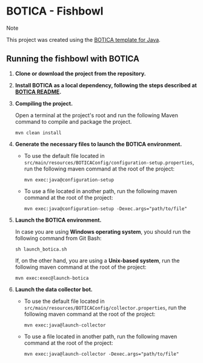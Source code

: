 # BOTICA - Fishbowl

> [!NOTE]
> This project was created using the [BOTICA template for Java](https://github.com/migromarj/BOTICA-java-template).

## Running the fishbowl with BOTICA

1. **Clone or download the project from the repository.**

2. **Install BOTICA as a local dependency, following the steps described at [BOTICA README](https://github.com/migromarj/BOTICA#installing-botica-as-a-local-dependency).**

3. **Compiling the project.**

    Open a terminal at the project's root and run the following Maven command to compile and package the project.
    ```
    mvn clean install
    ```

4. **Generate the necessary files to launch the BOTICA environment.**

    - To use the default file located in `src/main/resources/BOTICAConfig/configuration-setup.properties`, run the following maven command at the root of the project:
        ```
        mvn exec:java@configuration-setup
        ```
    - To use a file located in another path, run the following maven command at the root of the project:
        ```
        mvn exec:java@configuration-setup -Dexec.args="path/to/file"
        ```

5. **Launch the BOTICA environment.**

    In case you are using **Windows operating system**, you should run the following command from Git Bash:
    ```
    sh launch_botica.sh
    ```

    If, on the other hand, you are using a **Unix-based system**, run the following maven command at the root of the project:
    ```
    mvn exec:exec@launch-botica
    ```

6. **Launch the data collector bot.**

   - To use the default file located in `src/main/resources/BOTICAConfig/collector.properties`, run the following maven command at the root of the project:
       ```
       mvn exec:java@launch-collector
       ```
   - To use a file located in another path, run the following maven command at the root of the project:
       ```
       mvn exec:java@launch-collector -Dexec.args="path/to/file"
       ```
